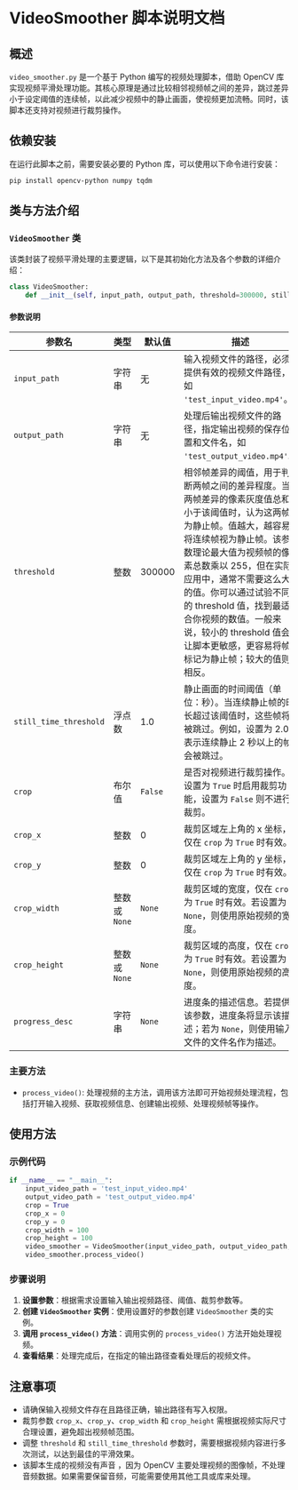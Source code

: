 # VideoSmoother 脚本说明文档

## 概述
`video_smoother.py` 是一个基于 Python 编写的视频处理脚本，借助 OpenCV 库实现视频平滑处理功能。其核心原理是通过比较相邻视频帧之间的差异，跳过差异小于设定阈值的连续帧，以此减少视频中的静止画面，使视频更加流畅。同时，该脚本还支持对视频进行裁剪操作。

## 依赖安装
在运行此脚本之前，需要安装必要的 Python 库，可以使用以下命令进行安装：
```bash
pip install opencv-python numpy tqdm
```

## 类与方法介绍

### `VideoSmoother` 类
该类封装了视频平滑处理的主要逻辑，以下是其初始化方法及各个参数的详细介绍：

```python
class VideoSmoother:
    def __init__(self, input_path, output_path, threshold=300000, still_time_threshold=1.0, crop=False, crop_x=0, crop_y=0, crop_width=None, crop_height=None, progress_desc=None):
```

#### 参数说明
| 参数名               | 类型    | 默认值      | 描述                                                                                                                         |
|----------------------|---------|-------------|------------------------------------------------------------------------------------------------------------------------------|
| `input_path`         | 字符串  | 无          | 输入视频文件的路径，必须提供有效的视频文件路径，如 `'test_input_video.mp4'`。                                                |
| `output_path`        | 字符串  | 无          | 处理后输出视频文件的路径，指定输出视频的保存位置和文件名，如 `'test_output_video.mp4'`。                                      |
| `threshold`          | 整数    | 300000      | 相邻帧差异的阈值，用于判断两帧之间的差异程度。当两帧差异的像素灰度值总和小于该阈值时，认为这两帧为静止帧。值越大，越容易将连续帧视为静止帧。该参数理论最大值为视频帧的像素总数乘以 255，但在实际应用中，通常不需要这么大的值。你可以通过试验不同的 threshold 值，找到最适合你视频的数值。一般来说，较小的 threshold 值会让脚本更敏感，更容易将帧标记为静止帧；较大的值则相反。|
| `still_time_threshold` | 浮点数  | 1.0         | 静止画面的时间阈值（单位：秒）。当连续静止帧的时长超过该阈值时，这些帧将被跳过。例如，设置为 2.0 表示连续静止 2 秒以上的帧会被跳过。 |
| `crop`               | 布尔值  | `False`     | 是否对视频进行裁剪操作。设置为 `True` 时启用裁剪功能，设置为 `False` 则不进行裁剪。                                          |
| `crop_x`             | 整数    | 0           | 裁剪区域左上角的 x 坐标，仅在 `crop` 为 `True` 时有效。                                                                      |
| `crop_y`             | 整数    | 0           | 裁剪区域左上角的 y 坐标，仅在 `crop` 为 `True` 时有效。                                                                      |
| `crop_width`         | 整数或 `None` | `None`    | 裁剪区域的宽度，仅在 `crop` 为 `True` 时有效。若设置为 `None`，则使用原始视频的宽度。                                        |
| `crop_height`        | 整数或 `None` | `None`    | 裁剪区域的高度，仅在 `crop` 为 `True` 时有效。若设置为 `None`，则使用原始视频的高度。                                        |
| `progress_desc`      | 字符串  | `None`      | 进度条的描述信息。若提供该参数，进度条将显示该描述；若为 `None`，则使用输入文件的文件名作为描述。                            |

### 主要方法
- `process_video()`: 处理视频的主方法，调用该方法即可开始视频处理流程，包括打开输入视频、获取视频信息、创建输出视频、处理视频帧等操作。

## 使用方法

### 示例代码
```python
if __name__ == "__main__":
    input_video_path = 'test_input_video.mp4'
    output_video_path = 'test_output_video.mp4'
    crop = True
    crop_x = 0
    crop_y = 0
    crop_width = 100
    crop_height = 100
    video_smoother = VideoSmoother(input_video_path, output_video_path, still_time_threshold=2.0, crop=crop, crop_x=crop_x, crop_y=crop_y, crop_width=crop_width, crop_height=crop_height)
    video_smoother.process_video()
```

### 步骤说明
1. **设置参数**：根据需求设置输入输出视频路径、阈值、裁剪参数等。
2. **创建 `VideoSmoother` 实例**：使用设置好的参数创建 `VideoSmoother` 类的实例。
3. **调用 `process_video()` 方法**：调用实例的 `process_video()` 方法开始处理视频。
4. **查看结果**：处理完成后，在指定的输出路径查看处理后的视频文件。

## 注意事项
- 请确保输入视频文件存在且路径正确，输出路径有写入权限。
- 裁剪参数 `crop_x`、`crop_y`、`crop_width` 和 `crop_height` 需根据视频实际尺寸合理设置，避免超出视频帧范围。
- 调整 `threshold` 和 `still_time_threshold` 参数时，需要根据视频内容进行多次测试，以达到最佳的平滑效果。
- 该脚本生成的视频没有声音 ，因为 OpenCV 主要处理视频的图像帧，不处理音频数据。如果需要保留音频，可能需要使用其他工具或库来处理。
